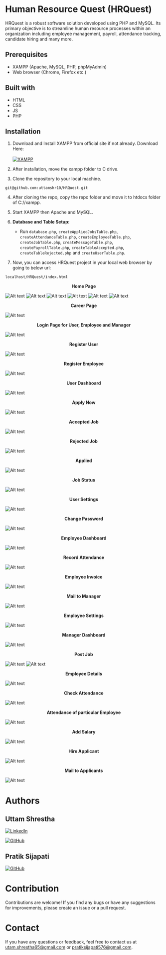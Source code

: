 # Human Resource Quest (HRQuest)

HRQuest is a robust software solution developed using PHP and MySQL. Its primary objective is to streamline human resource processes within an organization including employee management, payroll, attendance tracking, candidate hiring and many more.

## Prerequisites

- XAMPP (Apache, MySQL, PHP, phpMyAdmin)
- Web browser (Chrome, Firefox etc.)

## Built with
- HTML
- CSS
- JS
- PHP

## Installation

1. Download and Install XAMPP from official site if not already.
   Download Here:<br>
   <br>[![XAMPP](https://raw.githubusercontent.com/rdecarlo73/icons/master/xampp.ico)](https://www.apachefriends.org/download.html)

2. After installation, move the xampp folder to C drive.

3. Clone the repository to your local machine.
```
git@github.com:uttamshr10/HRQuest.git
```

4. After cloning the repo, copy the repo folder and move it to htdocs folder of C://xampp.

5. Start XAMPP then Apache and MySQL.

6. **Database and Table Setup:**

   - Run `database.php`, `createAppliedJobsTable.php`, `createAttendanceTable.php`, `createEmployeeTable.php`, `createJobTable.php`, `createMessageTable.php`,
     `createPayrollTable.php`, `createTableAccepted.php`, `createTableRejected.php` and `createUserTable.php`.

7. Now, you can access HRQuest project in your local web browser by going to below url:
```
localhost/HRQuest/index.html
```

<p align="center"><b>Home Page</b></p>

![Alt text](/essentials/homepage.png)
![Alt text](/essentials/about-us.png)
![Alt text](/essentials/our-features.png)
![Alt text](/essentials/message.png)
![Alt text](/essentials/testimonials.png)
![Alt text](/essentials/contact-us.png)

<p align="center"><b>Career Page</b></p>

![Alt text](/essentials/careers.png)

<p align="center"><b>Login Page for User, Employee and Manager</b></p>

![Alt text](/essentials/login.png)

<p align="center"><b>Register User</b></p>

![Alt text](/essentials/register-user.png)

<p align="center"><b>Register Employee</b></p>

![Alt text](/essentials/register-employee.png)

<p align="center"><b>User Dashboard</b></p>

![Alt text](/essentials/user-dashboard.png)

<p align="center"><b>Apply Now</b></p>

![Alt text](/essentials/apply-now.png)

<p align="center"><b>Accepted Job</b></p>

![Alt text](/essentials/accepted.png)

<p align="center"><b>Rejected Job</b></p>

![Alt text](/essentials/rejected.png)

<p align="center"><b>Applied</b></p>

![Alt text](/essentials/apply.png)

<p align="center"><b>Job Status</b></p>

![Alt text](/essentials/job-status.png)

<p align="center"><b>User Settings</b></p>

![Alt text](/essentials/user-settings.png)

<p align="center"><b>Change Password</b></p>

![Alt text](/essentials/change-password.png)

<p align="center"><b>Employee Dashboard</b></p>

![Alt text](/essentials/employee-dashboard.png)

<p align="center"><b>Record Attendance</b></p>

![Alt text](/essentials/employee-attendance.png)

<p align="center"><b>Employee Invoice</b></p>

![Alt text](/essentials/invoice.png)

<p align="center"><b>Mail to Manager</b></p>

![Alt text](/essentials/mail-manager.png)

<p align="center"><b>Employee Settings</b></p>

![Alt text](/essentials/employee-settings.png)

<p align="center"><b>Manager Dashboard</b></p>

![Alt text](/essentials/manager-dashboard.png)

<p align="center"><b>Post Job</b></p>

![Alt text](/essentials/job-post.png)
![Alt text](/essentials/job-post2.png)

<p align="center"><b>Employee Details</b></p>

![Alt text](/essentials/employee-detail.png)

<p align="center"><b>Check Attendance</b></p>

![Alt text](/essentials/check-attendance.png)

<p align="center"><b>Attendance of particular Employee</b></p>

![Alt text](/essentials/attendance.png)

<p align="center"><b>Add Salary</b></p>

![Alt text](/essentials/pay-salary.png)

<p align="center"><b>Hire Applicant</b></p>

![Alt text](/essentials/hire.png)

<p align="center"><b>Mail to Applicants</b></p>

![Alt text](/essentials/send-email.png)

# Authors

## Uttam Shrestha

[![LinkedIn](https://img.shields.io/badge/-LinkedIn-blue?style=flat-square&logo=linkedin&logoColor=white)](www.linkedin.com/in/uttamshr)

[![GitHub](https://img.shields.io/badge/GitHub-%23121011.svg?style=for-the-badge&logo=github&logoColor=white)](https://github.com/uttamshr10)

## Pratik Sijapati

[![GitHub](https://img.shields.io/badge/GitHub-%23121011.svg?style=for-the-badge&logo=github&logoColor=white)](https://github.com/pratiksijapati)

# Contribution

Contributions are welcome! If you find any bugs or have any suggestions for improvements, please create an issue or a pull request.

# Contact

If you have any questions or feedback, feel free to contact us at utam.shrestha65@gmail.com or pratiksijapati576@gmail.com.
